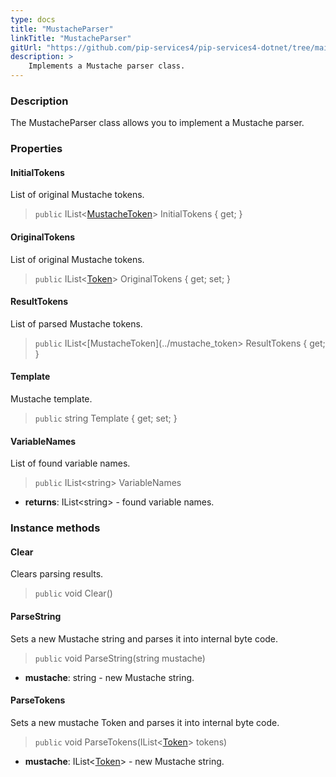 ```yaml
---
type: docs
title: "MustacheParser"
linkTitle: "MustacheParser"
gitUrl: "https://github.com/pip-services4/pip-services4-dotnet/tree/main/pip-services4-expressions-dotnet"
description: > 
    Implements a Mustache parser class.
---
```


### Description

The MustacheParser class allows you to implement a Mustache parser.


### Properties

#### InitialTokens
List of original Mustache tokens.

> `public` IList<[MustacheToken](../mustache_token)> InitialTokens { get; }

#### OriginalTokens
List of original Mustache tokens.

> `public` IList<[Token](../../../tokenizers/token)> OriginalTokens { get; set; }


#### ResultTokens
List of parsed Mustache tokens.

> `public` IList<[MustacheToken](../mustache_token> ResultTokens { get; }

#### Template
Mustache template.

> `public` string Template { get; set; }


#### VariableNames
List of found variable names.

> `public` IList\<string\> VariableNames

- **returns**: IList\<string\> - found variable names.

### Instance methods

#### Clear
Clears parsing results.

> `public` void Clear()

#### ParseString
Sets a new Mustache string and parses it into internal byte code.

> `public` void ParseString(string mustache)

- **mustache**: string - new Mustache string.

#### ParseTokens
Sets a new mustache Token and parses it into internal byte code.

> `public` void ParseTokens(IList<[Token](../../../tokenizers/token)> tokens)

- **mustache**: IList<[Token](../../../tokenizers/token)> - new Mustache string.
